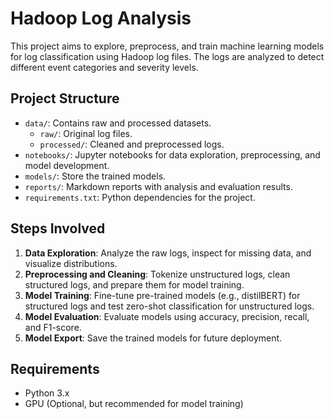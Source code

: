 # Hadoop Log Analysis

This project aims to explore, preprocess, and train machine learning models for log classification using Hadoop log files. The logs are analyzed to detect different event categories and severity levels.

## Project Structure

- `data/`: Contains raw and processed datasets.
  - `raw/`: Original log files.
  - `processed/`: Cleaned and preprocessed logs.
- `notebooks/`: Jupyter notebooks for data exploration, preprocessing, and model development.
- `models/`: Store the trained models.
- `reports/`: Markdown reports with analysis and evaluation results.
- `requirements.txt`: Python dependencies for the project.

## Steps Involved

1. **Data Exploration**: Analyze the raw logs, inspect for missing data, and visualize distributions.
2. **Preprocessing and Cleaning**: Tokenize unstructured logs, clean structured logs, and prepare them for model training.
3. **Model Training**: Fine-tune pre-trained models (e.g., distilBERT) for structured logs and test zero-shot classification for unstructured logs.
4. **Model Evaluation**: Evaluate models using accuracy, precision, recall, and F1-score.
5. **Model Export**: Save the trained models for future deployment.

## Requirements

- Python 3.x
- GPU (Optional, but recommended for model training)
